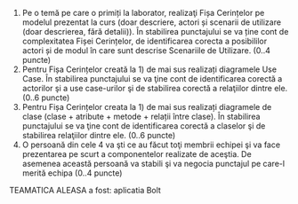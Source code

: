 1) Pe o temă pe care o primiți la laborator, realizaţi Fișa Cerințelor pe modelul prezentat la curs (doar descriere, actori și scenarii de utilizare (doar descrierea, fără detalii)). În stabilirea punctajului se va ține cont de complexitatea Fișei Cerințelor, de identificarea corecta a posibililor actori și de modul în care sunt descrise Scenariile de Utilizare. (0..4 puncte)
2) Pentru Fișa Cerințelor creată la 1) de mai sus realizați diagramele Use Case. În stabilirea punctajului se va ţine cont de identificarea corectă a actorilor şi a use case-urilor şi de stabilirea corectă a
relaţiilor dintre ele. (0..6 puncte)
3) Pentru Fișa Cerințelor creata la 1) de mai sus realizați diagramele de clase (clase + atribute + metode + relații între clase). În stabilirea punctajului se va ţine cont de identificarea corectă a claselor şi de stabilirea relaţiilor dintre ele. (0..6 puncte)
4) O persoană din cele 4 va şti ce au făcut toţi membrii echipei şi va face prezentarea pe scurt a componentelor realizate de aceştia. De asemenea această persoană va stabili şi va negocia punctajul pe care-l merită echipa (0..4 puncte)

TEAMATICA ALEASA a fost: aplicatia Bolt
